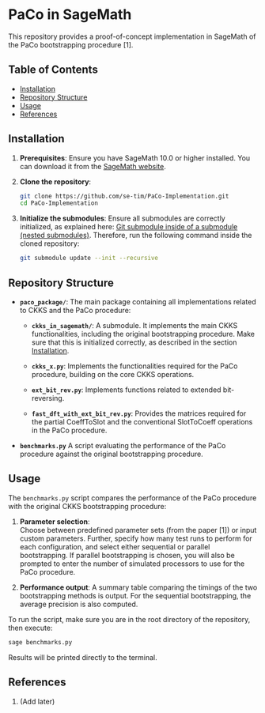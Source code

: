 # PaCo in SageMath

This repository provides a proof-of-concept implementation in SageMath
of the PaCo bootstrapping procedure [1].

## Table of Contents

- [Installation](#installation)
- [Repository Structure](#repository-structure)
- [Usage](#usage)
- [References](#references)

## Installation

1. **Prerequisites**:
Ensure you have SageMath 10.0 or higher installed.
You can download it from the
[SageMath website](https://www.sagemath.org/download.html).
   
2. **Clone the repository**:
   ```bash
   git clone https://github.com/se-tim/PaCo-Implementation.git
   cd PaCo-Implementation
   ```

3. **Initialize the submodules**:
Ensure all submodules are correctly initialized,
as explained here:
[Git submodule inside of a submodule (nested submodules)](https://stackoverflow.com/q/1535524).
Therefore, run the following command inside the cloned repository:
   ```bash
   git submodule update --init --recursive
   ```

## Repository Structure

- **`paco_package/`**:
The main package containing all implementations
related to CKKS and the PaCo procedure:
   - **`ckks_in_sagemath/`**:
   A submodule.
   It implements the main CKKS functionalities,
   including the original bootstrapping procedure.
   Make sure that this is initialized correctly,
   as described in the section [Installation](#installation).
  
  - **`ckks_x.py`**:
   Implements the functionalities required for the PaCo procedure,
   building on the core CKKS operations.

  - **`ext_bit_rev.py`**:
  Implements functions related to extended bit-reversing.

  - **`fast_dft_with_ext_bit_rev.py`**:
  Provides the matrices required for the partial CoeffToSlot
  and the conventional SlotToCoeff operations in the PaCo procedure.

- **`benchmarks.py`**
A script evaluating the performance of the PaCo procedure
against the original bootstrapping procedure.

## Usage

The `benchmarks.py` script compares the performance of the PaCo procedure
with the original CKKS bootstrapping procedure:

1. **Parameter selection**:  
   Choose between predefined parameter sets (from the paper [1])
   or input custom parameters.
   Further,
   specify how many test runs to perform for each configuration,
   and select either sequential or parallel bootstrapping.
   If parallel bootstrapping is chosen,
   you will also be prompted to enter the number of simulated processors
   to use for the PaCo procedure.

2. **Performance output**:
   A summary table comparing the timings
   of the two bootstrapping methods is output.
   For the sequential bootstrapping, 
   the average precision is also computed.

To run the script,
make sure you are in the root directory of the repository,
then execute:
```bash
sage benchmarks.py
```
Results will be printed directly to the terminal.

## References

1. (Add later)